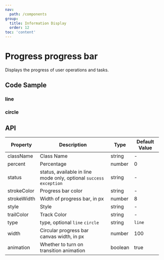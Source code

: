 ```yaml
---
nav:
  path: /components
group:
  title: Information Display
  order: 12
toc: 'content'
---
```


# Progress progress bar

<!-- <code src="../../docs/components/compatibility.tsx" inline="true"></code> -->

Displays the progress of user operations and tasks.

## Code Sample

### line

<code src='../../demo/pages/ProgressLine/index'></code>

### circle

<!-- <code src='pages/ProgressCircle/index'></code> -->

## API

| Property        | Description                                                 | Type    | Default Value |
| ----------- | ---------------------------------------------------- | ------- | ------ |
| className   | Class Name                                                 | string  | -      |
| percent     | Percentage                                               | number  | 0      |
| status      | status, available in line mode only, optional `success` `exception` | string  | -      |
| strokeColor | Progress bar color                                           | string  | -      |
| strokeWidth | Width of progress bar, in px                                  | number  | 8      |
| style       | Style                                                 | string  | -      |
| trailColor  | Track Color                                             | string  | -      |
| type        | type, optional `line` `circle`                           | string  | `line` |
| width       | Circular progress bar canvas width, in px                          | number  | 100    |
| animation   | Whether to turn on transition animation                                     | boolean | true   |
